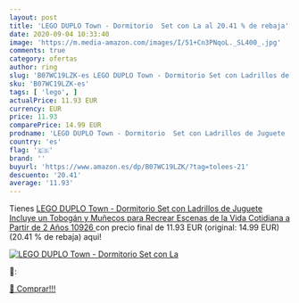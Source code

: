 ```yaml
---
layout: post
title: 'LEGO DUPLO Town - Dormitorio  Set con La al 20.41 % de rebaja'
date: 2020-09-04 10:33:40
image: 'https://m.media-amazon.com/images/I/51+Cn3PNqoL._SL400_.jpg'
comments: true
category: ofertas
author: ring
slug: 'B07WC19LZK-es LEGO DUPLO Town - Dormitorio Set con Ladrillos de Juguete...'
sku: 'B07WC19LZK-es'
tags: [ 'lego', ]
actualPrice: 11.93 EUR
currency: EUR
price: 11.93
comparePrice: 14.99 EUR
prodname: 'LEGO DUPLO Town - Dormitorio  Set con Ladrillos de Juguete  Incluye un Tobogán y Muñecos para Recrear Escenas de la Vida Cotidiana  a Partir de 2 Años  10926 '
country: 'es'
flag: '🇪🇸'
brand: ''
buyurl: 'https://www.amazon.es/dp/B07WC19LZK/?tag=tolees-21'
descuento: '20.41'
average: '11.93'
---
```


Tienes [LEGO DUPLO Town - Dormitorio  Set con Ladrillos de Juguete  Incluye un Tobogán y Muñecos para Recrear Escenas de la Vida Cotidiana  a Partir de 2 Años  10926 ](https://www.amazon.es/dp/B07WC19LZK/?tag=tolees-21) con precio final de  11.93 EUR (original: 14.99 EUR) (20.41 %  de rebaja) aqui!

[![LEGO DUPLO Town - Dormitorio  Set con La](https://m.media-amazon.com/images/I/51+Cn3PNqoL._SL400_.jpg)](https://www.amazon.es/dp/B07WC19LZK/?tag=tolees-21)

🔎:


[🛒 Comprar!!!](https://www.amazon.es/dp/B07WC19LZK/?tag=tolees-21)
